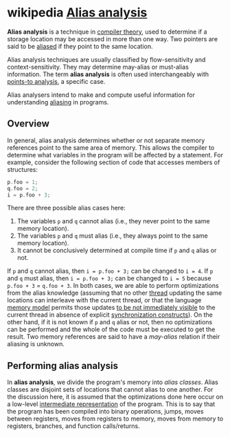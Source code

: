 # wikipedia [Alias analysis](https://en.wikipedia.org/wiki/Alias_analysis)

**Alias analysis** is a technique in [compiler theory](https://en.wikipedia.org/wiki/Compiler_theory), used to determine if a storage location may be accessed in more than one way. Two pointers are said to be [aliased](https://en.wikipedia.org/wiki/Aliasing_(computing)) if they point to the same location.

Alias analysis techniques are usually classified by flow-sensitivity and context-sensitivity. They may determine may-alias or must-alias information. The term **alias analysis** is often used interchangeably with [points-to analysis](https://en.wikipedia.org/wiki/Pointer_analysis), a specific case.

Alias analysers intend to make and compute useful information for understanding [aliasing](https://en.wikipedia.org/wiki/Aliasing_(computing)) in programs.

## Overview

In general, alias analysis determines whether or not separate memory references point to the same area of memory. This allows the compiler to determine what variables in the program will be affected by a statement. For example, consider the following section of code that accesses members of structures:

```c
p.foo = 1;
q.foo = 2;
i = p.foo + 3;
```

There are three possible alias cases here:

1. The variables `p` and `q` cannot alias (i.e., they never point to the same memory location).
2. The variables `p` and `q` must alias (i.e., they always point to the same memory location).
3. It cannot be conclusively determined at compile time if `p` and `q` alias or not.

If `p` and `q` cannot alias, then `i = p.foo + 3;` can be changed to `i = 4`. If `p` and `q` must alias, then `i = p.foo + 3;` can be changed to `i = 5` because `p.foo + 3` = `q.foo + 3`. In both cases, we are able to perform optimizations from the alias knowledge (assuming that no other [thread](https://en.wikipedia.org/wiki/Thread_(computing)) updating the same locations can interleave with the current thread, or that the language [memory model](https://en.wikipedia.org/wiki/Memory_model_(programming)) permits those updates [to be not immediately visible](https://en.wikipedia.org/wiki/Out-of-order_execution) to the current thread in absence of explicit [synchronization constructs](https://en.wikipedia.org/wiki/Memory_barrier)). On the other hand, if it is not known if `p` and `q` alias or not, then no optimizations can be performed and the whole of the code must be executed to get the result. Two memory references are said to have a *may-alias* relation if their aliasing is unknown.

## Performing alias analysis

In **alias analysis**, we divide the program's memory into *alias classes*. Alias classes are disjoint sets of locations that cannot alias to one another. For the discussion here, it is assumed that the optimizations done here occur on a low-level [intermediate representation](https://en.wikipedia.org/wiki/Intermediate_language) of the program. This is to say that the program has been compiled into binary operations, jumps, moves between registers, moves from registers to memory, moves from memory to registers, branches, and function calls/returns.
